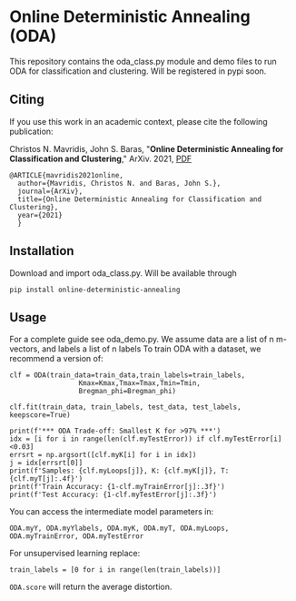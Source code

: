 # Online Deterministic Annealing (ODA)
 
This repository contains the oda_class.py module and demo files to run ODA for classification and clustering.
Will be registered in pypi soon.

## Citing
If you use this work in an academic context, please cite the following publication:

Christos N. Mavridis, John S. Baras, 
"**Online Deterministic Annealing for Classification and Clustering**,"
ArXiv. 2021, [PDF](link_to_pdf)

    @ARTICLE{mavridis2021online,
	  author={Mavridis, Christos N. and Baras, John S.},
	  journal={ArXiv}, 
	  title={Online Deterministic Annealing for Classification and Clustering}, 
	  year={2021}
	  }  
	  
## Installation

Download and import oda_class.py.
Will be available through 

    pip install online-deterministic-annealing
	
## Usage

For a complete guide see oda_demo.py.
We assume data are a list of n m-vectors, and labels a list of n labels
To train ODA with a dataset, we recommend a version of:

    clf = ODA(train_data=train_data,train_labels=train_labels,
                     Kmax=Kmax,Tmax=Tmax,Tmin=Tmin,
                     Bregman_phi=Bregman_phi)

    clf.fit(train_data, train_labels, test_data, test_labels, keepscore=True)
    
    print(f'*** ODA Trade-off: Smallest K for >97% ***')
    idx = [i for i in range(len(clf.myTestError)) if clf.myTestError[i]<0.03]
    errsrt = np.argsort([clf.myK[i] for i in idx])
    j = idx[errsrt[0]]
    print(f'Samples: {clf.myLoops[j]}, K: {clf.myK[j]}, T: {clf.myT[j]:.4f}')
    print(f'Train Accuracy: {1-clf.myTrainError[j]:.3f}') 
    print(f'Test Accuracy: {1-clf.myTestError[j]:.3f}')    

You can access the intermediate model parameters in:

    ODA.myY, ODA.myYlabels, ODA.myK, ODA.myT, ODA.myLoops, ODA.myTrainError, ODA.myTestError

For unsupervised learning replace:

    train_labels = [0 for i in range(len(train_labels))] 

`ODA.score` will return the average distortion. 
